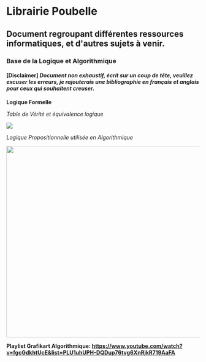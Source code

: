 # Librairie Poubelle

## Document regroupant différentes ressources informatiques, et d'autres sujets à venir.

### Base de la Logique et Algorithmique

#### [Disclaimer] *Document non exhaustif, écrit sur un coup de tête, veuillez excuser les erreurs, je rajouterais une bibliographie en français et anglais pour ceux qui souhaitent creuser.*

**Logique Formelle** 

*Table de Vérité et équivalence logique*

<img src="https://i.ytimg.com/vi/twD3hsB_Zl0/sddefault.jpg"/>

*Logique Propositionnelle utilisée en Algorithmique*

<p align="right"> <img src="https://slideplayer.fr/slide/13671425/84/images/7/Connaissances+et+Raisonnement.jpg" width="1000" height="500"/></p>
                                                                                             


**Playlist Grafikart Algorithmique: https://www.youtube.com/watch?v=fgcGdkhtUcE&list=PLU1uhUPH-DQDup76tvg6XnRjkR719AaFA**
